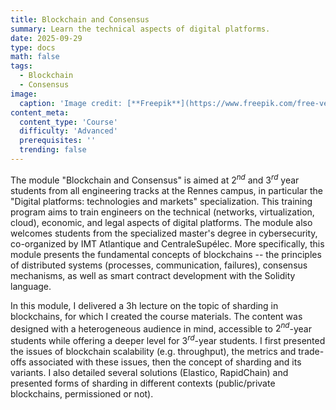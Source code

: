```yaml
---
title: Blockchain and Consensus
summary: Learn the technical aspects of digital platforms.
date: 2025-09-29
type: docs
math: false
tags:
  - Blockchain
  - Consensus
image:
  caption: 'Image credit: [**Freepik**](https://www.freepik.com/free-vector/people-connecting-web-network-diagram-background_225668598.htm)'
content_meta:
  content_type: 'Course'
  difficulty: 'Advanced'
  prerequisites: ''
  trending: false
---
```


The module "Blockchain and Consensus" is aimed at $2^{nd}$ and $3^{rd}$ year students from all engineering tracks at the Rennes campus, in particular the "Digital platforms: technologies and markets" specialization. This training program aims to train engineers on the technical (networks, virtualization, cloud), economic, and legal aspects of digital platforms. The module also welcomes students from the specialized master's degree in cybersecurity, co-organized by IMT Atlantique and CentraleSupélec. More specifically, this module presents the fundamental concepts of blockchains -- the principles of distributed systems (processes, communication, failures), consensus mechanisms, as well as smart contract development with the Solidity language.

In this module, I delivered a 3h lecture on the topic of sharding in blockchains, for which I created the course materials. The content was designed with a heterogeneous audience in mind, accessible to $2^{nd}$-year students while offering a deeper level for $3^{rd}$-year students. I first presented the issues of blockchain scalability (e.g. throughput), the metrics and trade-offs associated with these issues, then the concept of sharding and its variants. I also detailed several solutions (Elastico, RapidChain) and presented forms of sharding in different contexts (public/private blockchains, permissioned or not).